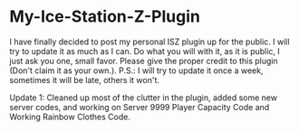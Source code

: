 # My-Ice-Station-Z-Plugin
I have finally decided to post my personal ISZ plugin up for the public. I will try to update it as much as I can.
Do what you will with it, as it is public, I just ask you one, small favor. Please give the proper credit to this plugin (Don't claim it as your own.). P.S.: I will try to update it once a week, sometimes it will be late, others it won't.

Update 1: Cleaned up most of the clutter in the plugin, added some new server codes, and working on Server 9999 Player Capacity Code and Working Rainbow Clothes Code.
